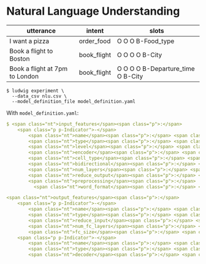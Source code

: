 # Natural Language Understanding

<table>

<thead>

<tr>

<th>utterance</th>

<th>intent</th>

<th>slots</th>

</tr>

</thead>

<tbody>

<tr>

<td>I want a pizza</td>

<td>order_food</td>

<td>O O O B-Food_type</td>

</tr>

<tr>

<td>Book a flight to Boston</td>

<td>book_flight</td>

<td>O O O O B-City</td>

</tr>

<tr>

<td>Book a flight at 7pm to London</td>

<td>book_flight</td>

<td>O O O O B-Departure_time O B-City</td>

</tr>

</tbody>

</table>

```
$ ludwig experiment \
  --data_csv nlu.csv \
  --model_definition_file model_definition.yaml
```

</div>

With `model_definition.yaml`:

```yaml
$ <span class="nt">input_features</span><span class="p">:</span>
    <span class="p p-Indicator">-</span>
        <span class="nt">name</span><span class="p">:</span> <span class="l l-Scalar l-Scalar-Plain">utterance</span>
        <span class="nt">type</span><span class="p">:</span> <span class="l l-Scalar l-Scalar-Plain">text</span>
        <span class="nt">level</span><span class="p">:</span> <span class="l l-Scalar l-Scalar-Plain">word</span>
        <span class="nt">encoder</span><span class="p">:</span> <span class="l l-Scalar l-Scalar-Plain">rnn</span>
        <span class="nt">cell_type</span><span class="p">:</span> <span class="l l-Scalar l-Scalar-Plain">lstm</span>
        <span class="nt">bidirectional</span><span class="p">:</span> <span class="l l-Scalar l-Scalar-Plain">true</span>
        <span class="nt">num_layers</span><span class="p">:</span> <span class="l l-Scalar l-Scalar-Plain">2</span>
        <span class="nt">reduce_output</span><span class="p">:</span> <span class="l l-Scalar l-Scalar-Plain">null</span>
        <span class="nt">preprocessing</span><span class="p">:</span>
          <span class="nt">word_format</span><span class="p">:</span> <span class="l l-Scalar l-Scalar-Plain">space</span>

<span class="nt">output_features</span><span class="p">:</span>
    <span class="p p-Indicator">-</span>
        <span class="nt">name</span><span class="p">:</span> <span class="l l-Scalar l-Scalar-Plain">intent</span>
        <span class="nt">type</span><span class="p">:</span> <span class="l l-Scalar l-Scalar-Plain">category</span>
        <span class="nt">reduce_input</span><span class="p">:</span> <span class="l l-Scalar l-Scalar-Plain">sum</span>
        <span class="nt">num_fc_layers</span><span class="p">:</span> <span class="l l-Scalar l-Scalar-Plain">1</span>
        <span class="nt">fc_size</span><span class="p">:</span> <span class="l l-Scalar l-Scalar-Plain">64</span>
    <span class="p p-Indicator">-</span>
        <span class="nt">name</span><span class="p">:</span> <span class="l l-Scalar l-Scalar-Plain">slots</span>
        <span class="nt">type</span><span class="p">:</span> <span class="l l-Scalar l-Scalar-Plain">sequence</span>
        <span class="nt">decoder</span><span class="p">:</span> <span class="l l-Scalar l-Scalar-Plain">tagger</span>
```

</div>
